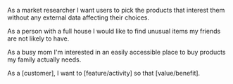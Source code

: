 As a market researcher I want users to pick the products that interest them without any external data affecting their choices.

As a person with a full house I would like to find unusual items my friends are not likely to have.

As a busy mom I'm interested in an easily accessible place to buy products my family actually needs.

As a [customer], I want to [feature/activity] so that [value/benefit].
